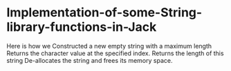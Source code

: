 # Implementation-of-some-String-library-functions-in-Jack
Here is how we Constructed a new empty string with a maximum length Returns the character value at the specified index. Returns the length of this string De-allocates the string and frees its memory space. 
